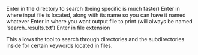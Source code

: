 Enter in the directory to search (being specific is much faster) 
Enter in where input file is located, along with its name so you can have it named whatever
Enter in where you want output file to print (will always be named 'search_results.txt')
Enter in file extension

This allows the tool to search through directories and the subdirectories inside for certain keywords located in files.
